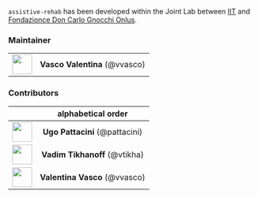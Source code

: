 `assistive-rehab` has been developed within the Joint Lab between [IIT](https://www.iit.it) and [Fondazionce Don Carlo Gnocchi Onlus](https://www.dongnocchi.it).

### Maintainer
| | |
|:---:|:---:|
| [<img src="https://github.com/vvasco.png" width="40">](https://github.com/vvasco) | **Vasco Valentina** (@vvasco) |

### Contributors
| | alphabetical order |
|:---:|:---:|
| [<img src="https://github.com/pattacini.png" width="40">](https://github.com/pattacini) | **Ugo Pattacini** (@pattacini) |
| [<img src="https://github.com/vtikha.png" width="40">](https://github.com/vtikha) | **Vadim Tikhanoff** (@vtikha) |
| [<img src="https://github.com/vvasco.png" width="40">](https://github.com/vvasco) | **Valentina Vasco** (@vvasco) |
